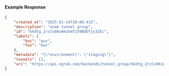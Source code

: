 <!-- Code generated for API Clients. DO NOT EDIT. -->

#### Example Response

```json
{
	"created_at": "2025-01-14T10:06:43Z",
	"description": "acme tunnel group",
	"id": "bkdtg_2rcCv6KsW4uhmT159BdDTjx3ZEc",
	"labels": {
		"baz": "qux",
		"foo": "bar"
	},
	"metadata": "{\"environment\": \"staging\"}",
	"tunnels": [],
	"uri": "https://api.ngrok.com/backends/tunnel_group/bkdtg_2rcCv6KsW4uhmT159BdDTjx3ZEc"
}
```

